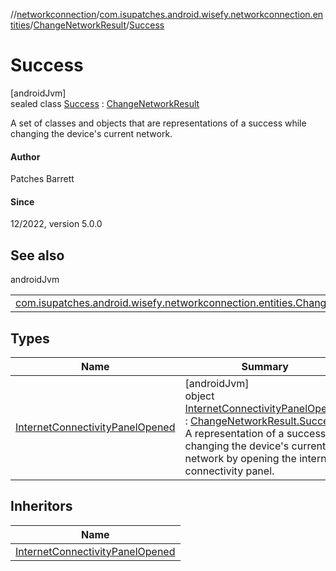 //[networkconnection](../../../../index.md)/[com.isupatches.android.wisefy.networkconnection.entities](../../index.md)/[ChangeNetworkResult](../index.md)/[Success](index.md)

# Success

[androidJvm]\
sealed class [Success](index.md) : [ChangeNetworkResult](../index.md)

A set of classes and objects that are representations of a success while changing the device's current network.

#### Author

Patches Barrett

#### Since

12/2022, version 5.0.0

## See also

androidJvm

| | |
|---|---|
| [com.isupatches.android.wisefy.networkconnection.entities.ChangeNetworkResult](../index.md) |  |

## Types

| Name | Summary |
|---|---|
| [InternetConnectivityPanelOpened](-internet-connectivity-panel-opened/index.md) | [androidJvm]<br>object [InternetConnectivityPanelOpened](-internet-connectivity-panel-opened/index.md) : [ChangeNetworkResult.Success](index.md)<br>A representation of a success changing the device's current network by opening the internet connectivity panel. |

## Inheritors

| Name |
|---|
| [InternetConnectivityPanelOpened](-internet-connectivity-panel-opened/index.md) |

